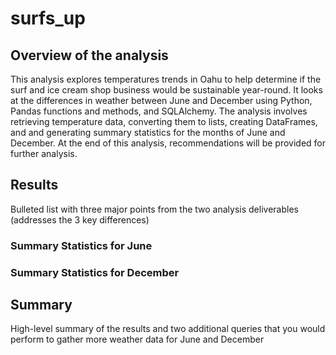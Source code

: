 # surfs_up

## Overview of the analysis

This analysis explores temperatures trends in Oahu to help determine if the surf and ice cream shop business would be sustainable year-round. It looks at the differences in weather between June and December using Python, Pandas functions and methods, and SQLAlchemy. The analysis involves retrieving temperature data, converting them to lists, creating DataFrames, and and generating summary statistics for the months of June and December. At the end of this analysis, recommendations will be provided for further analysis.

## Results 
Bulleted list with three major points from the two analysis deliverables (addresses the 3 key differences)

### Summary Statistics for June 


### Summary Statistics for December


## Summary
High-level summary of the results and two additional queries that you would perform to gather more weather data for June and December
